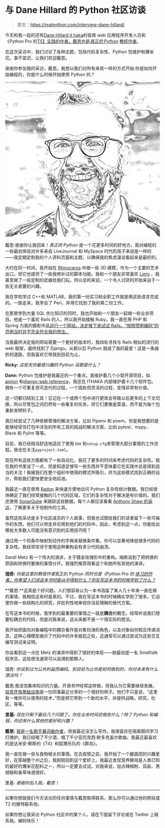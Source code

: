 # 与 Dane Hillard 的 Python 社区访谈

> 原文：<https://realpython.com/interview-dane-hillard/>

今天和我一起的还有[Dane Hillard](https://realpython.com/team/dhillard/),[it haka](https://www.ithaka.org)的首席 web 应用程序开发人员和《Python Pro 的[T5】实践的作者。戴恩也是*真正的 Python*](https://realpython.com/asins/1617296082/) [教程作者](https://realpython.com/team/dhillard/)。

在这次采访中，我们讨论了各种主题，包括代码复杂性、Python 包维护和爆米花。事不宜迟，让我们欢迎戴恩。

谢谢你参加我的采访，戴恩。我想以我们对所有来宾一样的方式开始:你是如何开始编程的，你是什么时候开始使用 Python 的？

![Dane Hillard](img/7d6d2940043c0d9037cf56063696011b.png)

戴恩:谢谢你让我回来！*真正的 Python* 是一个花更多时间的好地方。我对编程的一些最初体验对许多来自 LiveJournal 和 MySpace 时代的孩子来说是一样的——我定期定制我的个人资料页面和主题，以确保我的焦虑漫谈看起来是最好的。

大约在同一时间，我开始在 [Rhinoceros](https://www.rhino3d.com/) 中做一些 3D 建模，作为一个主要的艺术出口，但它也提供了一些我修补过的脚本功能。我和一个朋友非常喜欢 [Liero](https://en.wikipedia.org/wiki/Liero) ，我甚至做了一些定制的武器给我们玩。所以总的来说，一个令人讨厌的开始来自于一些无关紧要的兴趣。

我在学校学过 C++和 MATLAB，我的第一份实习和全职工作就是用这些语言完成的。一路走来，我学会了 Perl，并用它找到了我的第二份工作。

在那里学到大量 SQL 优化知识的同时，我也开始和一个朋友一起做一些业余项目。他是一个喜欢 Rails 的人，所以我开始接触 Ruby。我一直在用 PHP 和 Spring 为我的摄影作品[运行一个网站，决定接下来试试 Rails。“按照惯例编码”的范例当时并不完全符合我的想法。](https://www.danehillard.com)

当我最终决定我的网站需要一个更好的版本时，我四处寻找与 Rails 相似的流行的 web 框架，最终找到了 Django。从那以后 Python 就成了我的最爱！这是一条曲折的道路，但我喜欢它带我到目前为止。

**Ricky:** *这些天你最感兴趣的 Python 话题是什么？*

**Dane:** Python 包维护是我最近的一个重点。我维护着几个小型开源项目，如 [apiron](https://github.com/ithaka/apiron) 和[django-web reference](https://github.com/easy-as-python/django-webmention)，我还在 ITHAKA 内部维护着十几个软件包。拥有一个可重复但可迭代的过程，一个固执但灵活的过程，变得非常有价值。

这一切都归结到工具！忘记在一个或两个包中进行更改会导致以后更多的上下文切换，所以尽管包之间仍然有一些重复的任务，但它们更像是菜谱，而不是为每个包重新发明轮子。

我已经尝试了几种依赖管理的解决方案，比如 Pipenv 和 poem，但是我想要的是能够经受住打包中涉及的所有工具的挑战的解决方案，比如 pytest、mypy、Black 和 Pylint 等等。

目前，我已经相当舒适地适应了使用 tox 和`setup.cfg`来管理大部分事情的工作流程。我也在关注`pyproject.toml`。

现在所有这些方面都有了一些自动化，我花了更多的时间来考虑代码的复杂性。我在我的书里谈了一点，但是知道足够写一些东西并不意味着它在实践中总是得到适当的关注！我被我们在整个组织中使用的模式所吸引，并为这些模式找到正确的设计，帮助我们更快更安全地前进。

我最近一直在使用 [Radon](https://radon.readthedocs.io/en/latest/) 来快速方便地访问 Python 复杂性统计数据。我已经很快确定了我们经常接触的几个代码区域，它们的复杂性对于解决是有价值的。我们还使用 [SonarQube](https://www.sonarqube.org/) 来跟踪这些数据。每个人都应该看看 [Anthony Shaw 的采访](https://realpython.com/interview-anthony-shaw/)，了解更多关于他制作的工具。

虽然这些采访是关于社区成员的个人故事，但我也试图给我们的读者留下一些可操作的东西，他们可以带走并应用到他们的代码中。因此，考虑到这一点，你能给出哪些大多数人可能没有意识到的实用技巧呢？

通过用一个将条件映射到动作的字典来替换条件集，你可以显著地降低很多代码的复杂性。我经常惊讶于使用这种重构会有多少代码崩溃。

Sandi Metz 有一个伟大的演讲，关于镀金玫瑰形中的重构。梅斯谈到了把转换的原因和转换时要做的事情分开。我强烈推荐观看这个和她所有其他的演讲。

**瑞奇:** *你是这里的教程作者*真正的 Python *同时也是《Python Pro *的* [练习的作者。你希望人们读这本书时能从中得到什么？你在写这本书的时候学到了什么？](https://thepythonpro.com)*

**戴恩:**这真是个好问题。人们很容易认为一本书涵盖了某人几十年来一直在做的事情，我相信这有时是真的。不过，我在写这本书的时候确实学到了很多。它迫使你做一些结构化的研究，并批判性地审视你当前理解的替代方案。

在写这本书的时候，我学到的最重要的事情之一就是**耦合**的概念。经常听说我们想要松耦合的代码，但是对我来说，这从来都不是一个很实际的想法。

我开始把面向对象编程中的耦合看作是对象扮演的角色，以及对象如何相互传递消息。这种心理模型揭示了代码中的许多尴尬之处，这通常可以通过尝试为这些交互编写测试来证明。

你会看到这一点在 Metz 的演讲中得到了很好的体现——她最初是一名 Smalltalk 程序员，这些想法通常可以追溯到那群人。

瑞奇: *你谈到过为公共利益而编码。到目前为止你是如何做到的，你对未来有什么想法吗？*

戴恩:我坚信集体知识的力量。开源*软件*经常这样做，但我认为它需要继续发展。[投资开放基础设施](https://investinopen.org)是一位同事最近分享的一个很好的例子。他们不只是说，“这里有一堆你可以使用的技术，”而是把它带到一个新的水平，并提供战略，研究，社区，等等。

**里基:** *现在只剩下最后几个问题了。你在业余时间还做些什么？除了 Python 和编程，你还有什么其他的爱好和兴趣？*

**戴恩:** [我是一名歌手兼词曲作者](https://littleleviathan.com/)，但我最近没怎么写作。我很喜欢在隔离期间学习打掩护。我已经喝了不少酒，唱了不少亚历克西·默多克盖尔歌曲。我最近最喜欢的是达米安·赖斯的《T4》和狐狸乐队的《群岛》。

我一直在做一些与食物相关的事情。在去疫情之前，我开始了一个酸面团的兴趣爱好，在穿越整个州之后，我刚刚回到这个爱好上。我最近发现营养酵母是人类已知的最好的爆米花配料之一，所以一定要去试试。对我来说，加点辣椒粉、蒜盐、黑胡椒和香草味道很好。

里基: *谢谢你加入我，戴恩！*

* * *

如果你想就我们今天谈论的任何事情与戴恩取得联系，那么你可以通过他的网站或 T2 的推特联系他。

如果你想让我采访 Python 社区中的某个人，请在下面留下评论或在 Twitter 上联系我。编码快乐！